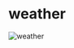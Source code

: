 # weather
![weather](https://user-images.githubusercontent.com/36857649/38498700-4806e6b8-3bd3-11e8-9036-096048bb08b9.PNG)
